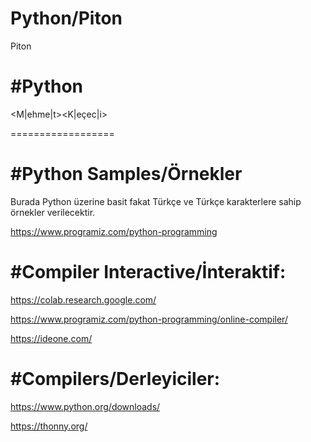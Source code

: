 # Python/Piton
Piton

#Python
==================

<M|ehme|t><K|eçec|i>

==================

#Python Samples/Örnekler
==================
Burada Python üzerine basit fakat Türkçe ve Türkçe karakterlere sahip örnekler verilecektir.

https://www.programiz.com/python-programming

#Compiler Interactive/İnteraktif:
==================

https://colab.research.google.com/

https://www.programiz.com/python-programming/online-compiler/

https://ideone.com/

#Compilers/Derleyiciler:
==================

https://www.python.org/downloads/

https://thonny.org/


